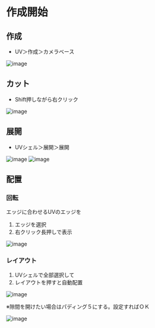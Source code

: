 # 作成開始
## 作成
- UV＞作成＞カメラベース

![image](https://user-images.githubusercontent.com/80798265/177066159-88825d08-53c0-4581-aac9-3b84b3a3ad80.png)

## カット
- Shift押しながら右クリック

![image](https://user-images.githubusercontent.com/80798265/177066321-237f9c99-f96d-41b9-bde0-ef7bbabbc948.png)

## 展開
- UVシェル＞展開＞展開

![image](https://user-images.githubusercontent.com/80798265/177066385-ace6158d-64ce-4eac-bb93-946557e47876.png)
![image](https://user-images.githubusercontent.com/80798265/177066382-8eacb508-037f-479e-8481-5f73aaf009cd.png)

## 配置
### 回転
エッジに合わせるUVのエッジを
1. エッジを選択
2. 右クリック長押しで表示　

![image](https://user-images.githubusercontent.com/80798265/177066432-070a94bc-f5f8-45ff-91b6-8e4f9ea227ce.png)

### レイアウト
1. UVシェルで全部選択して
2. レイアウトを押すと自動配置

![image](https://user-images.githubusercontent.com/80798265/177066463-a8290fb3-e67d-4843-9de0-8e3497dc4670.png)

※隙間を開けたい場合はパディング５にする。設定すればＯＫ

![image](https://user-images.githubusercontent.com/80798265/177066505-5903977e-cd28-4ad2-aaba-8fc9be82d688.png)
